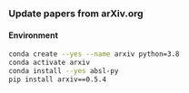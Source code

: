### Update papers from arXiv.org

#### Environment

```bash
conda create --yes --name arxiv python=3.8
conda activate arxiv
conda install --yes absl-py
pip install arxiv==0.5.4
```